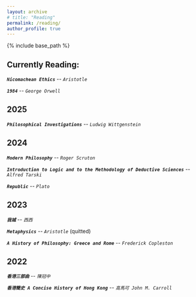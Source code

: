 ```yaml
---
layout: archive
# title: "Reading"
permalink: /reading/
author_profile: true
---
```


{% include base_path %}

## Currently Reading:

***`Nicomachean Ethics`***  --  *`Aristotle`*

***`1984`***  --  *`George Orwell`*

## 2025

***`Philosophical Investigations`***  --  *`Ludwig Wittgenstein`*

## 2024

***`Modern Philosophy`***  --  *`Roger Scruton`*

***`Introduction to Logic and to the Methodology of Deductive Sciences`***  --  *`Alfred Tarski`*

***`Republic`***  --  *`Plato`*

## 2023

***`我城`***  --  *`西西`*

***`Metaphysics`***  --  *`Aristotle`* (quitted)

***`A History of Philosophy: Greece and Rome`***  --  *`Frederick Copleston`*

## 2022

***`香港三部曲`***  --  *`陳冠中`*

***`香港簡史 A Concise History of Hong Kong`***  --  *`高馬可 John M. Carroll`*